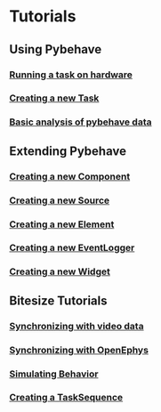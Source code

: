 # Tutorials

## Using Pybehave

### [Running a task on hardware](tutorials/task_on_hardware.md)

### [Creating a new Task](tutorials/creating_task.md)

### [Basic analysis of pybehave data](tutorials/analysis.md)

## Extending Pybehave

### [Creating a new Component](tutorials/creating_component.md)

### [Creating a new Source](tutorials/creating_source.md)

### [Creating a new Element]()

### [Creating a new EventLogger]()

### [Creating a new Widget]()

## Bitesize Tutorials

### [Synchronizing with video data](tutorials/video_sync.md)

### [Synchronizing with OpenEphys](tutorials/oe_sync.md)

### [Simulating Behavior]()

### [Creating a TaskSequence](tutorials/creating_task_sequence.md)